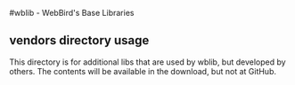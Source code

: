 #wblib - WebBird's Base Libraries

## vendors directory usage

This directory is for additional libs that are used by wblib, but developed by
others. The contents will be available in the download, but not at GitHub.

